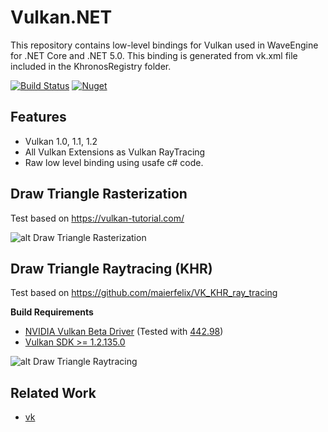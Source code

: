 # Vulkan.NET
This repository contains low-level bindings for Vulkan used in WaveEngine for .NET Core and .NET 5.0.
This binding is generated from vk.xml file included in the KhronosRegistry folder.

[![Build Status](https://waveengineteam.visualstudio.com/Wave.Engine/_apis/build/status/Releases/WaveEngine.Bindings.Vulkan?branchName=master)](https://waveengineteam.visualstudio.com/Wave.Engine/_build?definitionId=58)
[![Nuget](https://img.shields.io/nuget/v/WaveEngine.Bindings.Vulkan?logo=nuget)](https://www.nuget.org/packages/WaveEngine.Bindings.Vulkan)

## Features

- Vulkan 1.0, 1.1, 1.2
- All Vulkan Extensions as Vulkan RayTracing
- Raw low level binding using usafe c# code.

## Draw Triangle Rasterization
Test based on https://vulkan-tutorial.com/

![alt Draw Triangle Rasterization](https://github.com/WaveEngine/Vulkan.NET/blob/master/RasterizationTest.png)

## Draw Triangle Raytracing (KHR)
Test based on https://github.com/maierfelix/VK_KHR_ray_tracing

**Build Requirements**
 - [NVIDIA Vulkan Beta Driver](https://developer.nvidia.com/vulkan-driver) (Tested with [442.98](https://developer.nvidia.com/vulkan-beta-44298-windows-10))
 - [Vulkan SDK >= 1.2.135.0](https://vulkan.lunarg.com/sdk/home)

![alt Draw Triangle Raytracing](https://github.com/WaveEngine/Vulkan.NET/blob/master/RaytracingTest.png)

## Related Work

- [vk](https://github.com/mellinoe/vk)

